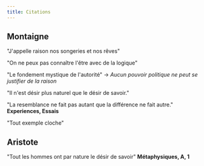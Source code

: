 ```yaml
---
title: Citations
---
```


## Montaigne
"J'appelle raison nos songeries et nos rêves"

"On ne peux pas connaître l'être avec de la logique"

"Le fondement mystique de l'autorité" -> *Aucun pouvoir politique ne peut se justifier de la raison*

"Il n'est désir plus naturel que le désir de savoir."

"La resemblance ne fait pas autant que la différence ne fait autre." **Experiences, Essais**

"Tout exemple cloche"

## Aristote
"Tout les hommes ont par nature le désir de savoir" **Métaphysiques, A, 1**
